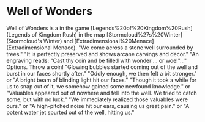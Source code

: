 # Well of Wonders

Well of Wonders is a in the game [Legends%20of%20Kingdom%20Rush](Legends of Kingdom Rush) in the map [Stormcloud%27s%20Winter](Stormcloud's Winter) and [Extradimensional%20Menace](Extradimensional Menace).
"We come across a stone well surrounded by trees."
"It is perfectly preserved and shows arcane carvings and decor."
"An engraving reads: "Cast thy coin and be filled with wonder ... or woe!"..."
Options.
Throw a coin!
"Glowing bubbles started coming out of the well and burst in our faces shortly after."
"Oddly enough, we then felt a bit stronger."
or
"A bright beam of blinding light hit our faces."
"Though it took a while for us to snap out of it, we somehow gained some newfound knowledge."
or
"Valuables appeared out of nowhere and fell into the well. We tried to catch some, but with no luck."
"We immediately realized those valuables were ours."
or
"A high-pitched noise hit our ears, causing us great pain."
or
"A potent water jet spurted out of the well, hitting us." 